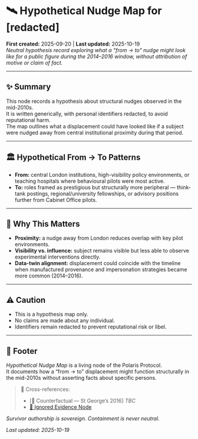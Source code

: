 # 🛰️ Hypothetical Nudge Map for [redacted]  
**First created:** 2025-09-20 | **Last updated:** 2025-10-19  
*Neutral hypothesis record exploring what a “from → to” nudge might look like for a public figure during the 2014–2016 window, without attribution of motive or claim of fact.*  

---

## ✨ Summary  
This node records a hypothesis about structural nudges observed in the mid-2010s.  
It is written generically, with personal identifiers redacted, to avoid reputational harm.  
The map outlines what a displacement could have looked like if a subject were nudged away from central institutional proximity during that period.  

---

## 🏛 Hypothetical From → To Patterns  
- **From:** central London institutions, high-visibility policy environments, or teaching hospitals where behavioural pilots were most active.  
- **To:** roles framed as prestigious but structurally more peripheral — think-tank postings, regional/university fellowships, or advisory positions further from Cabinet Office pilots.  

---

## 🔮 Why This Matters  
- **Proximity:** a nudge away from London reduces overlap with key pilot environments.  
- **Visibility vs. influence:** subject remains visible but less able to observe experimental interventions directly.  
- **Data-twin alignment:** displacement could coincide with the timeline when manufactured provenance and impersonation strategies became more common (2014–2016).  

---

## ⚠️ Caution  
- This is a hypothesis map only.  
- No claims are made about any individual.  
- Identifiers remain redacted to prevent reputational risk or libel.  

---

## 🏮 Footer  

*Hypothetical Nudge Map* is a living node of the Polaris Protocol.  
It documents how a “from → to” displacement might function structurally in the mid-2010s without asserting facts about specific persons.  

> 📡 Cross-references:  
> 
> - [🧭 Counterfactual — St George’s 2016] *TBC*
> - [🛑 Ignored Evidence Node](../../🫀_Our_Hearts_Our_Minds/👁️‍🗨️_Witness_Historical_Casefiles/🛑_ignored_evidence_behavioural_insights.md)  

*Survivor authorship is sovereign. Containment is never neutral.*  

_Last updated: 2025-10-19_  
